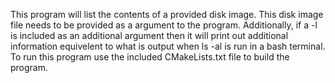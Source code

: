 This program will list the contents of a provided disk image. This disk image file needs to be provided as a argument to the program. Additionally, if a -l is included as an additional argument then it will print out additional information equivelent to what is output when ls -al is run in a bash terminal.
To run this program use the included CMakeLists.txt file to build the program.
